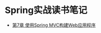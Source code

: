 # Spring实战读书笔记
- [第7章 使用Spring MVC构建Web应用程序](https://blog.csdn.net/chaoHappy/article/details/103093471)
